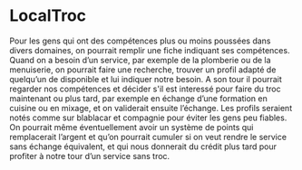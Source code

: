 # LocalTroc
Pour les gens qui ont des compétences plus ou moins poussées dans divers domaines, on pourrait remplir une fiche indiquant ses compétences. Quand on a besoin d’un service, par exemple de la plomberie ou de la menuiserie, on pourrait faire une recherche, trouver un profil adapté de quelqu’un de disponible et lui indiquer notre besoin. A son tour il pourrait regarder nos compétences et décider s'il est interessé pour faire du troc maintenant ou plus tard, par exemple en échange d’une formation en cuisine ou en mixage, et on validerait ensuite l’échange. Les profils seraient notés comme sur blablacar et compagnie pour éviter les gens peu fiables. On pourrait même éventuellement avoir un système de points qui remplacerait l’argent et qu’on pourrait cumuler si on veut rendre le service sans échange équivalent, et qui nous donnerait du crédit plus tard pour profiter à notre tour d’un service sans troc.
